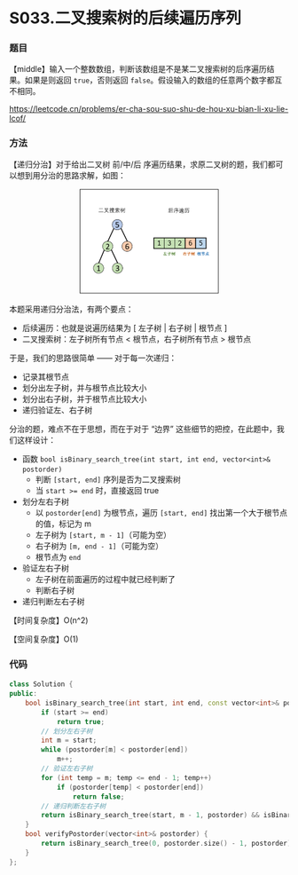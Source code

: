 # S033.二叉搜索树的后续遍历序列

### 题目

【middle】输入一个整数数组，判断该数组是不是某二叉搜索树的后序遍历结果。如果是则返回 `true`，否则返回 `false`。假设输入的数组的任意两个数字都互不相同。

<https://leetcode.cn/problems/er-cha-sou-suo-shu-de-hou-xu-bian-li-xu-lie-lcof/>

### 方法

【递归分治】对于给出二叉树 前/中/后 序遍历结果，求原二叉树的题，我们都可以想到用分治的思路求解，如图：

<div style="text-align: center">
<img src="image/20220815-01.png" width=50%/>
</div>

本题采用递归分治法，有两个要点：

- 后续遍历：也就是说遍历结果为 [ 左子树 | 右子树 | 根节点 ]
- 二叉搜索树：左子树所有节点 < 根节点，右子树所有节点 > 根节点

于是，我们的思路很简单 —— 对于每一次递归：

- 记录其根节点
- 划分出左子树，并与根节点比较大小
- 划分出右子树，并于根节点比较大小
- 递归验证左、右子树

分治的题，难点不在于思想，而在于对于 “边界” 这些细节的把控，在此题中，我们这样设计：

- 函数 ```bool isBinary_search_tree(int start, int end, vector<int>& postorder)```
  - 判断 ```[start, end]``` 序列是否为二叉搜索树
  - 当 ```start >= end``` 时，直接返回 true
- 划分左右子树
  - 以 ```postorder[end]``` 为根节点，遍历 ```[start, end]``` 找出第一个大于根节点的值，标记为 m
  - 左子树为 ```[start, m - 1]```（可能为空）
  - 右子树为 ```[m, end - 1]```（可能为空）
  - 根节点为 ```end```
- 验证左右子树
  - 左子树在前面遍历的过程中就已经判断了
  - 判断右子树
- 递归判断左右子树

【时间复杂度】O(n^2)

【空间复杂度】O(1)

### 代码

```cpp
class Solution {
public:
    bool isBinary_search_tree(int start, int end, const vector<int>& postorder) {
        if (start >= end)
            return true;
        // 划分左右子树
        int m = start;
        while (postorder[m] < postorder[end])
            m++;
        // 验证左右子树
        for (int temp = m; temp <= end - 1; temp++)
            if (postorder[temp] < postorder[end])
                return false;
        // 递归判断左右子树
        return isBinary_search_tree(start, m - 1, postorder) && isBinary_search_tree(m, end - 1, postorder);
    }
    bool verifyPostorder(vector<int>& postorder) {
        return isBinary_search_tree(0, postorder.size() - 1, postorder);
    }
};
```



